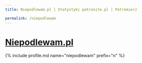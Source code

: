 ```yaml
---
title: Niepodlewam.pl | Statystyki patronite.pl | Patromierz

permalink: /niepodlewam
---
```


# [Niepodlewam.pl](https://patronite.pl/niepodlewam)

{% include profile.md name="niepodlewam" prefix="n" %}
